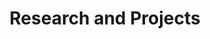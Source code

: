 ---
layout: archive
classes: wide
title: "Research and Projects"
permalink: /projects/
author_profile: true
redirect_from:
  - /resume
---